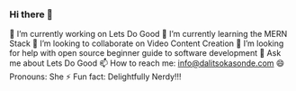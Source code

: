 ### Hi there 👋


 🔭 I’m currently working on Lets Do Good
 🌱 I’m currently learning the MERN Stack
 👯 I’m looking to collaborate on Video Content Creation
 🤔 I’m looking for help with open source beginner guide to software development
 💬 Ask me about Lets Do Good
 📫 How to reach me: info@dalitsokasonde.com
 😄 Pronouns: She
 ⚡ Fun fact: Delightfully Nerdy!!!


